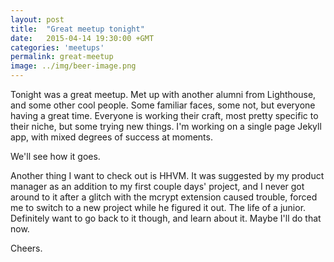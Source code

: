```yaml
---
layout: post
title:  "Great meetup tonight"
date:   2015-04-14 19:30:00 +GMT
categories: 'meetups'
permalink: great-meetup
image: ../img/beer-image.png
---
```

Tonight was a great meetup. Met up with another alumni from Lighthouse, and some other cool people. Some familiar faces, some not, but everyone having a great time. Everyone is working their craft, most pretty specific to their niche, but some trying new things. I'm working on a single page Jekyll app, with mixed degrees of success at moments. 

We'll see how it goes. 

Another thing I want to check out is HHVM. It was suggested by my product manager as an addition to my first couple days' project, and I never got around to it after a glitch with the mcrypt extension caused trouble, forced me to switch to a new project while he figured it out. The life of a junior. Definitely want to go back to it though, and learn about it. Maybe I'll do that now. 

Cheers.